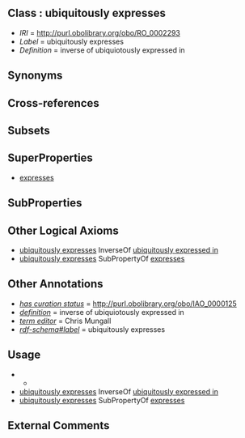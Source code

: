 
## Class : ubiquitously expresses

 * *IRI* = http://purl.obolibrary.org/obo/RO_0002293
 * *Label* = ubiquitously expresses
 * *Definition* = inverse of ubiquiotously expressed in

## Synonyms


## Cross-references


## Subsets


## SuperProperties

 * [expresses](../../RO/92/RO_0002292.md)

## SubProperties


## Other Logical Axioms

 * [ubiquitously expresses](../../RO/93/RO_0002293.md) InverseOf [ubiquitously expressed in](../../RO/91/RO_0002291.md)
 * [ubiquitously expresses](../../RO/93/RO_0002293.md) SubPropertyOf [expresses](../../RO/92/RO_0002292.md)

## Other Annotations

 * *[has curation status](../../IAO/14/IAO_0000114.md)* = http://purl.obolibrary.org/obo/IAO_0000125
 * *[definition](../../IAO/15/IAO_0000115.md)* = inverse of ubiquiotously expressed in
 * *[term editor](../../IAO/17/IAO_0000117.md)* = Chris Mungall
 * *[rdf-schema#label](../../el/rdf-schema#label.md)* = ubiquitously expresses

## Usage

 * -
 * [ubiquitously expresses](../../RO/93/RO_0002293.md) InverseOf [ubiquitously expressed in](../../RO/91/RO_0002291.md)
 * [ubiquitously expresses](../../RO/93/RO_0002293.md) SubPropertyOf [expresses](../../RO/92/RO_0002292.md)

## External Comments

